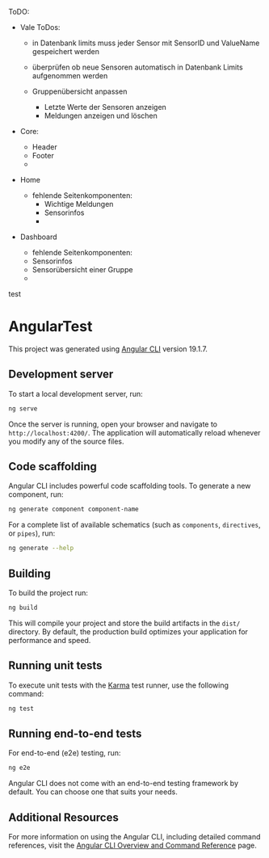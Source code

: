 ToDO:

- Vale ToDos:
  - in Datenbank limits muss jeder Sensor mit SensorID und ValueName gespeichert werden
  - überprüfen ob neue Sensoren automatisch in Datenbank Limits aufgenommen werden

  - Gruppenübersicht anpassen
    - Letzte Werte der Sensoren anzeigen
    - Meldungen anzeigen und löschen

- Core:
  - Header
  - Footer
  - 

- Home
  - fehlende Seitenkomponenten:
    - Wichtige Meldungen
    - Sensorinfos
    - 

- Dashboard
  -  fehlende Seitenkomponenten:
    - Sensorinfos
    - Sensorübersicht einer Gruppe
    - 



test

# AngularTest

This project was generated using [Angular CLI](https://github.com/angular/angular-cli) version 19.1.7.

## Development server

To start a local development server, run:

```bash
ng serve
```

Once the server is running, open your browser and navigate to `http://localhost:4200/`. The application will automatically reload whenever you modify any of the source files.

## Code scaffolding

Angular CLI includes powerful code scaffolding tools. To generate a new component, run:

```bash
ng generate component component-name
```

For a complete list of available schematics (such as `components`, `directives`, or `pipes`), run:

```bash
ng generate --help
```

## Building

To build the project run:

```bash
ng build
```

This will compile your project and store the build artifacts in the `dist/` directory. By default, the production build optimizes your application for performance and speed.

## Running unit tests

To execute unit tests with the [Karma](https://karma-runner.github.io) test runner, use the following command:

```bash
ng test
```

## Running end-to-end tests

For end-to-end (e2e) testing, run:

```bash
ng e2e
```

Angular CLI does not come with an end-to-end testing framework by default. You can choose one that suits your needs.

## Additional Resources

For more information on using the Angular CLI, including detailed command references, visit the [Angular CLI Overview and Command Reference](https://angular.dev/tools/cli) page.
